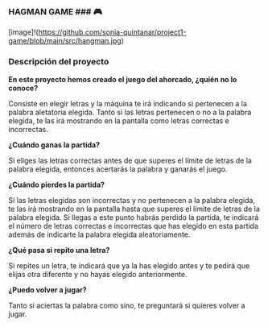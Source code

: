 ### HAGMAN GAME ###  :video_game:

[image]!(https://github.com/sonia-quintanar/project1-game/blob/main/src/hangman.jpg)

### Descripción del proyecto ###


**En este proyecto hemos creado el juego del ahorcado, ¿quién no lo conoce?**

Consiste en elegir letras y la máquina te irá indicando si pertenecen a la palabra aletatoria elegida. Tanto si las letras pertenecen o no a la palabra elegida, te las irá mostrando en la pantalla como letras correctas e incorrectas.

**¿Cuándo ganas la partida?**

Si eliges las letras correctas antes de que superes el límite de letras de la palabra elegida, entonces acertarás la palabra y ganarás el juego.

**¿Cuándo pierdes la partida?**

Si las letras elegidas son incorrectas y no pertenecen a la palabra elegida, te las irá mostrando en la pantalla hasta que superes el límite de letras de la palabra elegida. Si llegas a este punto  habrás perdido la partida, te indicará el número de letras correctas e incorrectas que has elegido en esta partida además de indicarte la palabra elegida aleatoriamente.

**¿Qué pasa si repito una letra?**

Si repites un letra, te indicará que ya la has elegido antes y te pedirá que elijas otra diferente y no hayas elegido anteriormente.

**¿Puedo volver a jugar?**

Tanto si aciertas la palabra como sino, te preguntará si quieres volver a jugar.